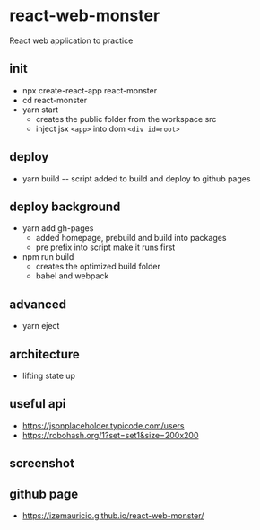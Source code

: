 # react-web-monster
React web application to practice

## init
- npx create-react-app react-monster
- cd react-monster
- yarn start
  - creates the public folder from the workspace src
  - inject jsx `<app>` into dom `<div id=root>`

## deploy
- yarn build
  -- script added to build and deploy to github pages

## deploy background
- yarn add gh-pages
  - added homepage, prebuild and build into packages
  - pre prefix into script make it runs first
- npm run build
  - creates the optimized build folder
  - babel and webpack

## advanced
- yarn eject

## architecture
- lifting state up

## useful api
- https://jsonplaceholder.typicode.com/users
- https://robohash.org/1?set=set1&size=200x200

## screenshot

## github page
- https://izemauricio.github.io/react-web-monster/
